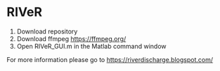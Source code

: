 # RIVeR

1) Download repository
2) Download ffmpeg https://ffmpeg.org/
3) Open RIVeR_GUI.m in the Matlab command window 

For more information please go to https://riverdischarge.blogspot.com/
